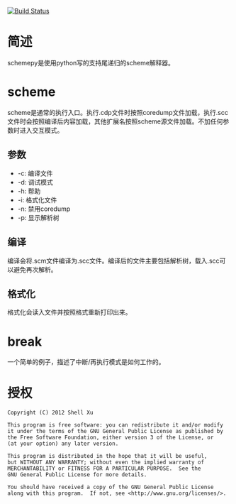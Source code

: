 [![Build Status](https://travis-ci.org/shell909090/schemepy.png?branch=callcc)](https://travis-ci.org/shell909090/schemepy)

# 简述 #

schemepy是使用python写的支持尾递归的scheme解释器。

# scheme #

scheme是通常的执行入口。执行.cdp文件时按照coredump文件加载，执行.scc文件时会按照编译后内容加载，其他扩展名按照scheme源文件加载。不加任何参数时进入交互模式。

## 参数 ##

* -c: 编译文件
* -d: 调试模式
* -h: 帮助
* -i: 格式化文件
* -n: 禁用coredump
* -p: 显示解析树

## 编译 ##

编译会将.scm文件编译为.scc文件。编译后的文件主要包括解析树，载入.scc可以避免再次解析。

## 格式化 ##

格式化会读入文件并按照格式重新打印出来。

# break #

一个简单的例子，描述了中断/再执行模式是如何工作的。

# 授权 #

    Copyright (C) 2012 Shell Xu

    This program is free software: you can redistribute it and/or modify
    it under the terms of the GNU General Public License as published by
    the Free Software Foundation, either version 3 of the License, or
    (at your option) any later version.

    This program is distributed in the hope that it will be useful,
    but WITHOUT ANY WARRANTY; without even the implied warranty of
    MERCHANTABILITY or FITNESS FOR A PARTICULAR PURPOSE.  See the
    GNU General Public License for more details.

    You should have received a copy of the GNU General Public License
    along with this program.  If not, see <http://www.gnu.org/licenses/>.
